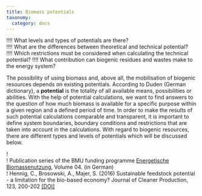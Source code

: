 ```yaml
---
title: Biomass potentials
taxonomy:
  category: docs
---
```


!!!! What levels and types of potentials are there? <br>
!!!! What are the differences between theoretical and technical potential? <br>
!!!! Which restrictions must be considered when calculating the technical potential?
!!!! What contribution can biogenic residues and wastes make to the energy system?

The possibility of using biomass and, above all, the mobilisation of biogenic resources depends on existing potentials. According to Duden (German dictionary), a **potential** is the totality of all available means, possibilities or abilities. With the help of potential calculations, we want to find answers to the question of how much biomass is available for a specific purpose within a given region and a defined period of time. In order to make the results of such potential calculations comparable and transparent, it is important to define system boundaries, boundary conditions and restrictions that are taken into account in the calculations. With regard to biogenic resources, there are different types and levels of potentials which will be discussed below. 

! <br>
! Publication series of the BMU funding programme [Energetische Biomassenutzung](https://www.energetische-biomassenutzung.de/publikationen/schriftenreihe/), Volume 04. (in German) <br>
! Hennig, C., Brosowski, A., Majer, S. (2016) Sustainable feedstock potential - a limitation for the bio-based economy? Journal of Cleaner Production, 123, 200-202 [[DOI]](https://doi.org/10.1016/j.jclepro.2015.06.130)
